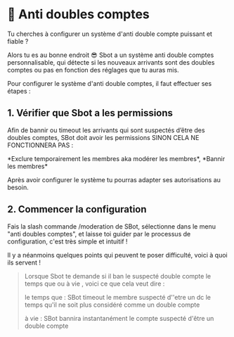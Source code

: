# 👾 Anti doubles comptes

Tu cherches à configurer un système d'anti double compte puissant et fiable ?

Alors tu es au bonne endroit 😎 Sbot a un système anti double comptes personnalisable, qui détecte si les nouveaux arrivants sont des doubles comptes ou pas en fonction des réglages que tu auras mis.

Pour configurer le système d'anti double comptes, il faut effectuer ses étapes :&#x20;

## 1. Vérifier que Sbot a les permissions

Afin de bannir ou timeout les arrivants qui sont suspectés d’être des doubles comptes, SBot doit avoir les permissions SINON CELA NE FONCTIONNERA PAS :&#x20;

\*Exclure temporairement les membres aka modérer les membres\*, \*Bannir les membres\*

Après avoir configurer le système tu pourras adapter ses autorisations au besoin.

## 2. Commencer la configuration

Fais la slash commande /moderation de SBot, sélectionne dans le menu "anti doubles comptes", et laisse toi guider par le processus de configuration, c'est très simple et intuitif !

Il y a néanmoins quelques points qui peuvent te poser difficulté, voici à quoi ils servent ! &#x20;

> Lorsque Sbot te demande si il ban le suspecté double compte le temps que ou à vie , voici ce que cela veut dire :&#x20;
>
> le temps que : SBot timeout le membre suspecté d''etre un dc le temps qu'il ne soit plus considéré comme un double compte
>
> à vie : SBot bannira instantanément le compte suspecté d'être un double compte

